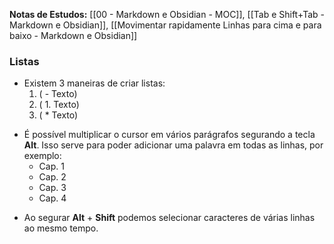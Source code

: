 **Notas de Estudos:** [[00 - Markdown e Obsidian - MOC]], [[Tab e Shift+Tab - Markdown e Obsidian]], [[Movimentar rapidamente Linhas para cima e para baixo - Markdown e Obsidian]]

### Listas
* Existem 3 maneiras de criar listas:
	1. ( - Texto)
	2. ( 1. Texto)
	3. ( *  Texto)
- É possível multiplicar o cursor em vários parágrafos segurando a tecla **Alt**. Isso serve para poder adicionar uma palavra em todas as linhas, por exemplo: 
	 - Cap. 1
	 - Cap. 2
	 - Cap. 3
	 - Cap. 4
* Ao segurar **Alt** + **Shift** podemos selecionar caracteres de várias linhas ao mesmo tempo.